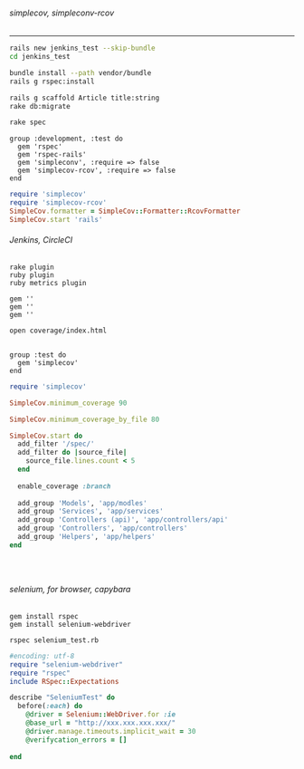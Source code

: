 ###### simplecov, simpleconv-rcov
---


```.sh
rails new jenkins_test --skip-bundle
cd jenkins_test

bundle install --path vendor/bundle
rails g rspec:install

rails g scaffold Article title:string
rake db:migrate

rake spec

```

```gemfile
group :development, :test do
  gem 'rspec'
  gem 'rspec-rails'
  gem 'simpleconv', :require => false
  gem 'simplecov-rcov', :require => false
end

```

```spec/spec_helper.rb
require 'simplecov'
require 'simplecov-rcov'
SimpleCov.formatter = SimpleCov::Formatter::RcovFormatter
SimpleCov.start 'rails'
```

###### Jenkins, CircleCI

```
rake plugin
ruby plugin
ruby metrics plugin

gem ''
gem ''
gem ''
```

```.sh
open coverage/index.html
```

```
```

```Gemfile
group :test do
  gem 'simplecov'
end

```

```spec/spec_helper.rb
require 'simplecov'

SimpleCov.minimum_coverage 90

SimpleCov.minimum_coverage_by_file 80

SimpleCov.start do
  add_filter '/spec/'
  add_filter do |source_file|
    source_file.lines.count < 5
  end
  
  enable_coverage :branch
  
  add_group 'Models', 'app/modles'
  add_group 'Services', 'app/services'
  add_group 'Controllers (api)', 'app/controllers/api'
  add_group 'Controllers', 'app/controllers'
  add_group 'Helpers', 'app/helpers'
end

```

```coverage/index.html
```

```
```

```
```

###### selenium, for browser, capybara

```
gem install rspec
gem install selenium-webdriver

rspec selenium_test.rb
```

```tests/selenium_test.rb
#encoding: utf-8
require "selenium-webdriver"
require "rspec"
include RSpec::Expectations

describe "SeleniumTest" do
  before(:each) do
    @driver = Selenium::WebDriver.for :ie
    @base_url = "http://xxx.xxx.xxx.xxx/"
    @driver.manage.timeouts.implicit_wait = 30
    @verifycation_errors = []
  
end

```

```
```

```
```

```
```

```
```

```
```

```
```

```
```

```
```

```
```

```
```

```
```

```
```

```
```

```
```

```
```

```
```

```
```

```
```

```
```

```
```

```
```

```
```

```
```

```
```

```
```

```
```

```
```




